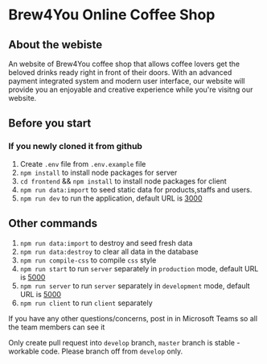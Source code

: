 # Brew4You Online Coffee Shop

## About the webiste

An website of Brew4You coffee shop that allows coffee lovers get the beloved drinks ready right in front of their doors. With an advanced payment integrated system and modern user interface, our website will provide you an enjoyable and creative experience while you're visitng our website.

## Before you start

### If you newly cloned it from github

1. Create `.env` file from `.env.example` file
1. `npm install` to install node packages for server
1. `cd frontend` && `npm install` to install node packages for client
1. `npm run data:import` to seed static data for products,staffs and users.
1. `npm run dev` to run the application, default URL is [3000](http://localhost:3000/)

## Other commands

1. `npm run data:import` to destroy and seed fresh data
2. `npm run data:destroy` to clear all data in the database
3. `npm run compile-css` to compile `css` style
4. `npm run start` to run `server` separately in `production` mode, default URL is [5000](http://localhost:5000/)
5. `npm run server` to run `server` separately in `development` mode, default URL is [5000](http://localhost:5000/)
6. `npm run client` to run `client` separately

If you have any other questions/concerns, post in in Microsoft Teams so all the team members can see it

Only create pull request into `develop` branch, `master` branch is stable - workable code. Please branch off from `develop` only.
